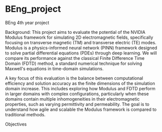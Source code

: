 # BEng_project
BEng 4th year project


Background: This project aims to evaluate the potential of the NVIDIA Modulus framework for simulating 2D electromagnetic fields, specifically focusing on transverse magnetic (TM) and transverse electric (TE) modes. Modulus is a physics-informed neural network (PINN) framework designed to solve partial differential equations (PDEs) through deep learning. We will compare its performance against the classical Finite Difference Time Domain (FDTD) method, a standard numerical technique for solving Maxwell's equations in time-domain simulations.

A key focus of this evaluation is the balance between computational efficiency and solution accuracy as the finite dimensions of the simulation domain increase. This includes exploring how Modulus and FDTD perform in larger domains with complex configurations, particularly when these domains contain multiple inhomogeneities in their electromagnetic properties, such as varying permittivity and permeability. The goal is to understand how agile and scalable the Modulus framework is compared to traditional methods.

Objectives

